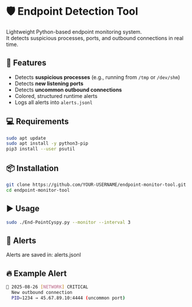 # 🛡️ Endpoint Detection Tool

Lightweight Python-based endpoint monitoring system.  
It detects suspicious processes, ports, and outbound connections in real time.

## 🚀 Features
- Detects **suspicious processes** (e.g., running from `/tmp` or `/dev/shm`)
- Detects **new listening ports**
- Detects **uncommon outbound connections**
- Colored, structured runtime alerts
- Logs all alerts into `alerts.jsonl`

## 💻 Requirements
```bash
sudo apt update
sudo apt install -y python3-pip
pip3 install --user psutil
```

## 📦 Installation
```bash
git clone https://github.com/YOUR-USERNAME/endpoint-monitor-tool.git
cd endpoint-monitor-tool
```

## ▶️ Usage
```bash
sudo ./End-PointCyspy.py --monitor --interval 3
```

## 📂 Alerts

Alerts are saved in: 
alerts.jsonl

## 🔥 Example Alert
```bash
🔴 2025-08-26 [NETWORK] CRITICAL
  New outbound connection
  PID=1234 → 45.67.89.10:4444 (uncommon port)
```
